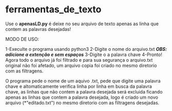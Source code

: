 # ferramentas_de_texto

Use o **apenasLD.py** é deixe no seu arquivo de texto apenas as linha que contem as palavras desejadas!

MODO DE USO:

1-Execulte o programa usando python3
2-Digite o nome do arquivo.txt        ***OBS: adicione a extenção e sem espaços***
3-Digite o a palavra chave
4-Pronto! Agora todo o arquivo já foi filtrado e para sua segurança o arquivo.txt original não foi afetado, um arquivo copia foi criado no mesmo diretorio com as filtragens.

O programa pede o nome de um aquivo .txt, pede que digite uma palavra chave e altomaticamente verifica linha por linha em busca da palavra chave, as linhas que não contem a palavra desejada será excluida ficando apenas as linhas que contem a palavra desejada, logo é criado um novo arquivo (*"editado.txt") no mesmo diretorio com as filtragens desejadas.
